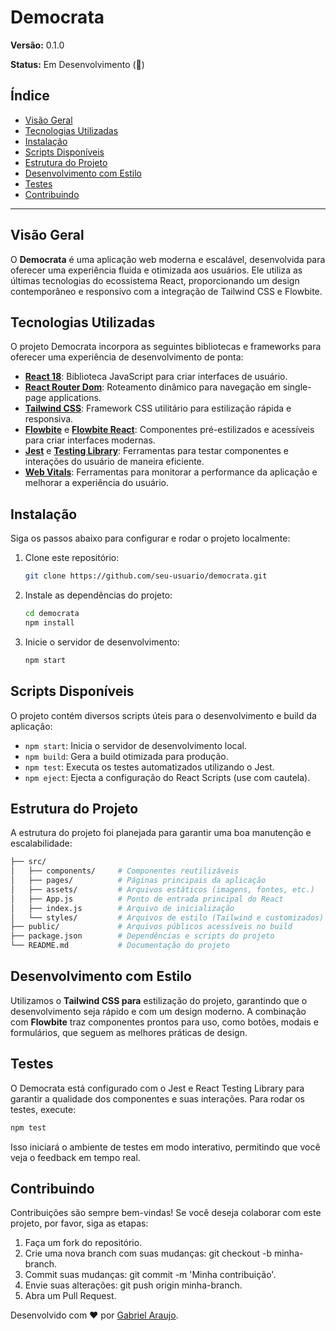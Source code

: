 # Democrata

**Versão:** 0.1.0

**Status:** Em Desenvolvimento (🚧)

## Índice

- [Visão Geral](#visão-geral)
- [Tecnologias Utilizadas](#tecnologias-utilizadas)
- [Instalação](#instalação)
- [Scripts Disponíveis](#scripts-disponíveis)
- [Estrutura do Projeto](#estrutura-do-projeto)
- [Desenvolvimento com Estilo](#desenvolvimento-com-estilo)
- [Testes](#testes)
- [Contribuindo](#contribuindo)

---

## Visão Geral

O **Democrata** é uma aplicação web moderna e escalável, desenvolvida para oferecer uma experiência fluida e otimizada aos usuários. Ele utiliza as últimas tecnologias do ecossistema React, proporcionando um design contemporâneo e responsivo com a integração de Tailwind CSS e Flowbite.

## Tecnologias Utilizadas

O projeto Democrata incorpora as seguintes bibliotecas e frameworks para oferecer uma experiência de desenvolvimento de ponta:

- **[React 18](https://reactjs.org/)**: Biblioteca JavaScript para criar interfaces de usuário.
- **[React Router Dom](https://reactrouter.com/)**: Roteamento dinâmico para navegação em single-page applications.
- **[Tailwind CSS](https://tailwindcss.com/)**: Framework CSS utilitário para estilização rápida e responsiva.
- **[Flowbite](https://flowbite.com/)** e **[Flowbite React](https://github.com/themesberg/flowbite-react)**: Componentes pré-estilizados e acessíveis para criar interfaces modernas.
- **[Jest](https://jestjs.io/)** e **[Testing Library](https://testing-library.com/)**: Ferramentas para testar componentes e interações do usuário de maneira eficiente.
- **[Web Vitals](https://web.dev/vitals/)**: Ferramentas para monitorar a performance da aplicação e melhorar a experiência do usuário.

## Instalação

Siga os passos abaixo para configurar e rodar o projeto localmente:

1. Clone este repositório:
   ```bash
   git clone https://github.com/seu-usuario/democrata.git
2. Instale as dependências do projeto:
   ```bash
   cd democrata
   npm install
3. Inicie o servidor de desenvolvimento:
   ```bash
   npm start

## Scripts Disponíveis

O projeto contém diversos scripts úteis para o desenvolvimento e build da aplicação:

- `npm start`: Inicia o servidor de desenvolvimento local.
- `npm build`: Gera a build otimizada para produção.
- `npm test`: Executa os testes automatizados utilizando o Jest.
- `npm eject`: Ejecta a configuração do React Scripts (use com cautela).

## Estrutura do Projeto

A estrutura do projeto foi planejada para garantir uma boa manutenção e escalabilidade:
   ```bash
   ├── src/
│   ├── components/     # Componentes reutilizáveis
│   ├── pages/          # Páginas principais da aplicação
│   ├── assets/         # Arquivos estáticos (imagens, fontes, etc.)
│   ├── App.js          # Ponto de entrada principal do React
│   ├── index.js        # Arquivo de inicialização
│   └── styles/         # Arquivos de estilo (Tailwind e customizados)
├── public/             # Arquivos públicos acessíveis no build
├── package.json        # Dependências e scripts do projeto
└── README.md           # Documentação do projeto
   ```

## Desenvolvimento com Estilo

Utilizamos o **Tailwind CSS para** estilização do projeto, garantindo que o desenvolvimento seja rápido e com um design moderno. A combinação com **Flowbite** traz componentes prontos para uso, como botões, modais e formulários, que seguem as melhores práticas de design.

## Testes
O Democrata está configurado com o Jest e React Testing Library para garantir a qualidade dos componentes e suas interações. Para rodar os testes, execute:

```bash
npm test
```
Isso iniciará o ambiente de testes em modo interativo, permitindo que você veja o feedback em tempo real.

## Contribuindo

Contribuições são sempre bem-vindas! Se você deseja colaborar com este projeto, por favor, siga as etapas:

1. Faça um fork do repositório.
2. Crie uma nova branch com suas mudanças: git checkout -b minha-branch.
3. Commit suas mudanças: git commit -m 'Minha contribuição'.
4. Envie suas alterações: git push origin minha-branch.
5. Abra um Pull Request.

Desenvolvido com ❤️ por [Gabriel Araujo](https://drive.google.com/file/d/1QmHo5wfRp0mjXMJLf3gKz_aHaqEptpKg/view?usp=drive_link).

